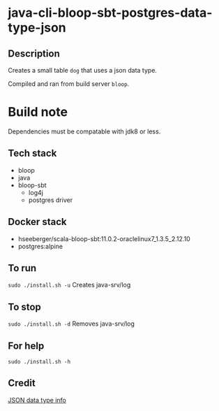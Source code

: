 # java-cli-bloop-sbt-postgres-data-type-json

## Description
Creates a small table `dog` that uses
a json data type.

Compiled and ran from build server `bloop`.

# Build note
Dependencies must be compatable with jdk8 or less.

## Tech stack
- bloop
- java
- bloop-sbt
  - log4j
  - postgres driver

## Docker stack
- hseeberger/scala-bloop-sbt:11.0.2-oraclelinux7_1.3.5_2.12.10
- postgres:alpine

## To run
`sudo ./install.sh -u`
Creates java-srv/log

## To stop
`sudo ./install.sh -d`
Removes java-srv/log

## For help
`sudo ./install.sh -h`

## Credit
[JSON data type info](https://www.postgresqltutorial.com/postgresql-tutorial/postgresql-json/)
